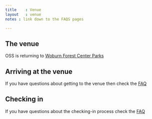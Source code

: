 ```yaml
---
title    : Venue
layout   : venue
notes : link down to the FAQS pages

---
```


## The venue

OSS is returning to [Woburn Forest Center Parks](https://www.centerparcs.co.uk/discover-center-parcs/uk-holiday-locations/woburn-forest.html)

## Arriving at the venue

If you have questions about getting to the venue then check the [FAQ](/content/faq/onsite-summit/Transport-and-Directions.md)

## Checking in

If you have questions about the checking-in process check the [FAQ](/content/faq/Accomodation.md)

